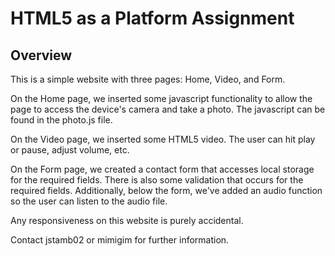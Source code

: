 # HTML5 as a Platform Assignment
## Overview
This is a simple website with three pages: Home, Video, and Form.

On the Home page, we inserted some javascript functionality to allow the page to access the device's camera and take a photo.
The javascript can be found in the photo.js file.

On the Video page, we inserted some HTML5 video. The user can hit play or pause, adjust volume, etc.

On the Form page, we created a contact form that accesses local storage for the required fields. There is also some validation that occurs for the required fields. Additionally, below the form, we've added an audio function so the user can listen to the audio file.

Any responsiveness on this website is purely accidental.

Contact jstamb02 or mimigim for further information.

